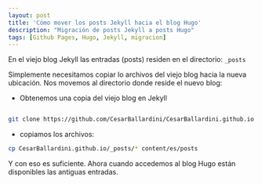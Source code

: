 ```yaml
---
layout: post
title: 'Cómo mover los posts Jekyll hacia el blog Hugo'
description: "Migración de posts Jekyll a posts Hugo"
tags: [Github Pages, Hugo, Jekyll, migracion]
---
```



En el viejo blog Jekyll las entradas (posts) residen en el directorio: `_posts`

Simplemente necesitamos copiar lo archivos del viejo blog hacia la nueva ubicación.
Nos movemos al directorio donde reside el nuevo blog:

* Obtenemos una copia del viejo blog en Jekyll

```bash

git clone https://github.com/CesarBallardini/CesarBallardini.github.io
```

* copiamos los archivos:

```bash
cp CesarBallardini.github.io/_posts/* content/es/posts
```

Y con eso es suficiente.  Ahora cuando accedemos al blog Hugo están disponibles las antiguas entradas.

